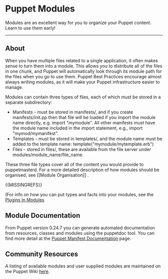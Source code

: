 Puppet Modules
==============

Modules are an excellent way for you to organize your Puppet content.
Learn to use them early!

* * *

About
-----

When you have multiple files related to a single application, it
often makes sense to turn them into a module. This allows you to
distribute all of the files in one chunk, and Puppet will
automatically look through its module path for the files when you
go to use them.  Puppet Best Practices encourage almost always
writing modules, as it will make your Puppet infrastructure
easier to manage.

Modules can contain three types of files, each of which must be
stored in a separate subdirectory:

-   Manifests - must be stored in manifests/, and if you create
    manifests/init.pp then that file will be loaded if you import the
    module name directly, e.g. import "mymodule". All other manifests
    must have the module name included in the import statement, e.g.,
    import "mymod/mymanifest".
-   Templates - must be stored in templates/, and the module name
    must be added to the template name:
    template("mymodule/mytemplate.erb")
-   Files - stored in files/, these are available from the file
    server under modules/module_name/file_name.

These three file types cover all of the content you would provide
to puppetmasterd. For a more detailed description of how modules
should be organised, see [[Module Organisation]] .

{{MISSINGREFS}}

(For info on how you can put types and facts into your modules, see
the [Plugins In Modules](/guides/plugins_in_modules.html)

Module Documentation
--------------------

From Puppet version 0.24.7 you can generate automated documentation
from resources, classes and modules using the puppetdoc tool. You
can find more detail at the
[Puppet Manifest Documentation](http://www.reductivelabs.com/trac/puppet/wiki/PuppetManifestDocumentation)
page.

Community Resources
-------------------

A listing of available modules and user supplied modules are
maintained on the Puppet Wiki [here](http://projects.reductivelabs.com/projects/puppet/wiki/Puppet_Modules).



